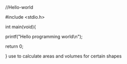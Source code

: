 //Hello-world

#include <stdio.h>

int main(void){

printf("Hello programming world\n");

return 0;

}
use to calculate areas and volumes for certain shapes
